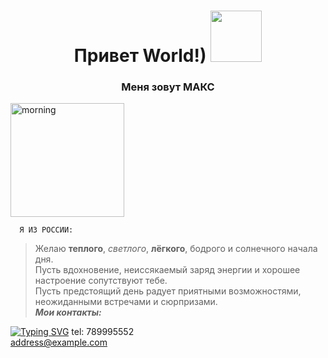 
<h1 align="center">Привет World!)  <a target="_blank" > </a> 
<img src="https://github.com/blackcater/blackcater/raw/main/images/Hi.gif" height="82"/></h1>

<h3 align="center"> Меня зовут МАКС </h3>

<img src="foto.jpg"  height="182" alt="morning">  



      Я ИЗ РОССИИ:
>Желаю **теплого**, *светлого*, **лёгкого**, бодрого и солнечного начала
дня.  
>Пусть вдохновение, неиссякаемый заряд энергии и хорошее настроение сопутствуют тебе.  
>Пусть предстоящий день радует приятными возможностями, неожиданными встречами и сюрпризами.  
***Мои контакты:*** 

[![Typing SVG](https://readme-typing-svg.herokuapp.com?color=%FFC0CB&lines=My+contacts+here)](https://git.io/typing-svg)
tel: 789995552  
<address@example.com> 